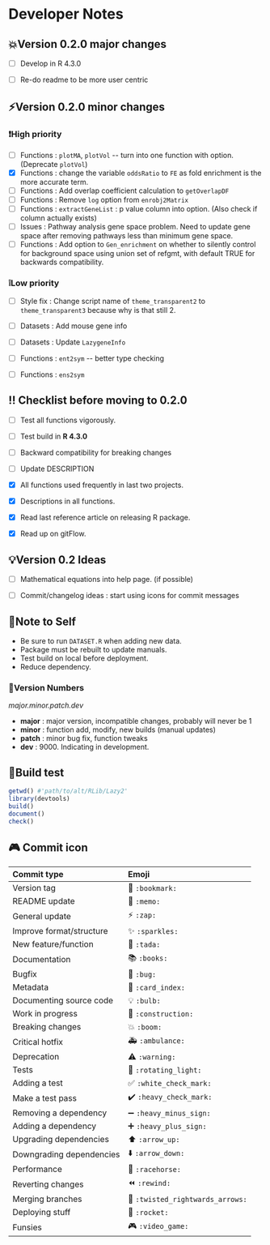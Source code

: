 # Developer Notes

## :boom:Version 0.2.0 major changes

- [ ] Develop in R 4.3.0
- [ ] Re-do readme to be more user centric


## :zap:Version 0.2.0 minor changes

### :heavy_exclamation_mark:High priority

- [ ] Functions : `plotMA`, `plotVol` -- turn into one function with option. (Deprecate `plotVol`)
- [x] Functions : change the variable `oddsRatio` to `FE` as fold enrichment is the more accurate term.
- [ ] Functions : Add overlap coefficient calculation to `getOverlapDF`
- [ ] Functions : Remove `log` option from `enrobj2Matrix`
- [ ] Functions : `extractGeneList` : p value column into option. (Also check if column actually exists)
- [ ] Issues    : Pathway analysis gene space problem. Need to update gene space after removing pathways less than minimum gene space.
- [ ] Functions : Add option to `Gen_enrichment` on whether to silently control for background space using union set of refgmt, with default TRUE for backwards compatibility.

### :grey_exclamation:Low priority

- [ ] Style fix : Change script name of `theme_transparent2` to `theme_transparent3` because why is that still 2.
- [ ] Datasets  : Add mouse gene info
- [ ] Datasets  : Update `LazygeneInfo`
- [ ] Functions : `ent2sym` -- better type checking
- [ ] Functions : `ens2sym`


## :bangbang: Checklist before moving to 0.2.0

- [ ] Test all functions vigorously.
- [ ] Test build in **R 4.3.0**
- [ ] Backward compatibility for breaking changes
- [ ] Update DESCRIPTION
- [x] All functions used frequently in last two projects.
- [x] Descriptions in all functions.
- [x] Read last reference article on releasing R package.
- [x] Read up on gitFlow. 


## :bulb:Version 0.2 Ideas

- [ ] Mathematical equations into help page. (if possible)
- [ ] Commit/changelog ideas : start using icons for commit messages


## :memo:Note to Self

* Be sure to run `DATASET.R` when adding new data.
* Package must be rebuilt to update manuals.
* Test build on local before deployment.
* Reduce dependency.


### :1234:Version Numbers

*major.minor.patch.dev*

- **major** : major version, incompatible changes, probably will never be 1
- **minor** : function add, modify, new builds (manual updates)
- **patch** : minor bug fix, function tweaks
- **dev** : 9000. Indicating in development. 


## :rotating_light:Build test

```r
getwd()	#'path/to/alt/RLib/Lazy2'
library(devtools)
build()
document()
check()
```

## :video_game: Commit icon

| Commit type              | Emoji                                                     |
| :----------------------- | :-------------------------------------------------------- |
| Version tag              | :bookmark: `:bookmark:`                                   |
| README update            | :memo: `:memo:`                                           |
| General update           | :zap: `:zap:`                                             |
| Improve format/structure | :sparkles: `:sparkles:`                                   |
| New feature/function     | :tada: `:tada:`                                           |
| Documentation            | :books: `:books:`                                         |
| Bugfix                   | :bug: `:bug:`                                             |
| Metadata                 | :card_index: `:card_index:`                               |
| Documenting source code  | :bulb: `:bulb:`                                           |
| Work in progress         | :construction: `:construction:`                           |
| Breaking changes         | :boom: `:boom:`                                           |
| Critical hotfix          | :ambulance: `:ambulance:`                                 |
| Deprecation              | :warning: `:warning:`                                         |
| Tests                    | :rotating_light: `:rotating_light:`                       |
| Adding a test            | :white_check_mark: `:white_check_mark:`                   |
| Make a test pass         | :heavy_check_mark: `:heavy_check_mark:`                   |
| Removing a dependency    | :heavy_minus_sign: `:heavy_minus_sign:`                   |
| Adding a dependency      | :heavy_plus_sign: `:heavy_plus_sign:`                     |
| Upgrading dependencies   | :arrow_up: `:arrow_up:`                                   |
| Downgrading dependencies | :arrow_down: `:arrow_down:`                               |
| Performance              | :racehorse: `:racehorse:`                                 |
| Reverting changes        | :rewind: `:rewind:`                                       |
| Merging branches         | :twisted_rightwards_arrows: `:twisted_rightwards_arrows:` |
| Deploying stuff          | :rocket: `:rocket:`                                       |
| Funsies                  | :video_game: `:video_game:`                               |


